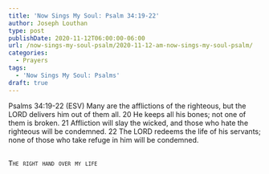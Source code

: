 ```yaml
---
title: 'Now Sings My Soul: Psalm 34:19-22'
author: Joseph Louthan
type: post
publishDate: 2020-11-12T06:00:00-06:00
url: /now-sings-my-soul-psalm/2020-11-12-am-now-sings-my-soul-psalm/
categories:
  - Prayers
tags:
  - 'Now Sings My Soul: Psalms'
draft: true
---
```

Psalms 34:19-22 (ESV) Many are the afflictions of the righteous,
but the LORD delivers him out of them all.
20 He keeps all his bones;
not one of them is broken.
21 Affliction will slay the wicked,
and those who hate the righteous will be condemned.
22 The LORD redeems the life of his servants;
none of those who take refuge in him will be condemned.
<pre>
<div style="font-variant: small-caps;">
The right hand over my life
</div>

</pre>
